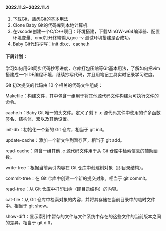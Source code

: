 #### 2022.11.3~2022.11.4

1. 下载Git，熟悉Git的基本用法
2. Clone Baby Git的代码库到本地计算机
3. 在vscode创建一个C/C++项目：环境搭建，下载MinGW-w64编译器、配置环境变量、cmd打开终端输入gcc –v 测试环境搭建是否成功。
4. Baby Git代码抄写：init db.c、cache.h

#### 下周计划：

学习如何用Git同步代码抄写进度，仓库打包压缩等Git基本用法，了解如何把vim搭建成一个IDE编程环境，继续抄写代码，并且用笔记工具实时记录学习进度。



Git 初次提交的代码由 10 个相关的代码文件组成：

Makefile：构建文件，其中包含一组用于将其他源代码文件构建为可执行文件的命令。

cache.h：Baby Git 唯一的头文件。定义了剩下 .c 源代码文件中使用的许多函数签名、结构体、宏以及其他设置。

init-db：初始化一个新的 Git 仓库，相当于 git init。

update-cache：添加一个新文件到暂存区，相当于 git add。

read-cache：包含一组其他 .c 源代码文件用于从 Git 仓库中检索信息的辅助函数。

write-tree：根据当前索引内容在 Git 仓库中创建树对象（即目录结构）。

commit-tree：在 Git 仓库中创建一个新的提交对象。相当于 git commit。

read-tree：从 Git 仓库中打印出树（即目录结构）的内容。

cat-file：从 Git 仓库中检索对象的内容，并将其存储在当前目录中的临时文件中。相当于 git show。

show-diff：显示索引中暂存的文件与文件系统中存在的这些文件的当前版本之间的差异。相当于 git diff。